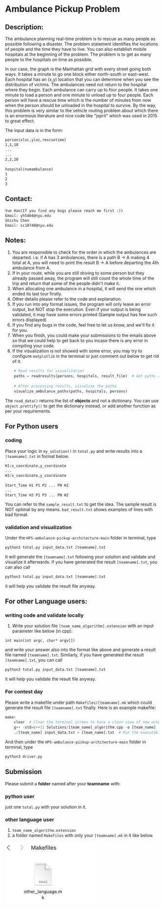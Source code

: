 
# Ambulance Pickup Problem

## Description:

The ambulance planning real-time problem is to rescue as many people as possible following a disaster. The problem statement identifies the locations of people and the time they have to live. You can also establish mobile hospitals at the beginning of the problem. The problem is to get as many people to the hospitals on time as possible.

In our case, the graph is the Manhattan grid with every street going both ways. It takes a minute to go one block either north-south or east-west. Each hospital has an (x,y) location that you can determine when you see the distribution of victims. The ambulances need not return to the hospital where they begin. Each ambulance can carry up to four people. It takes one minute to load a person and one minute to unload up to four people. Each person will have a rescue time which is the number of minutes from now when the person should be unloaded in the hospital to survive. By the way, this problem is very similar to the vehicle routing problem about which there is an enormous literature and nice code like "jsprit" which was used in 2015 to great effect.

The input data is in the form:
```angular2html
person(xloc,yloc,rescuetime)
1,1,10
...
...
2,2,20

hospital(numambulance)
1
2
3
```
## Contact:

```angular2html
Yue Han(If you find any bugs please reach me first :))
Email: yh5404@nyu.edu
Shichu Chen
Email: sc10740@nyu.edu
```

## Notes:

   1. You are responsible to check for the order in which the ambulances are departed. 
i.e. if A has 3 ambulances, there is a path B -> A making 4 total at A, 
you will need to print the result B -> A before departing the 4th ambulance from A.
   2. If in your route, while you are still driving to some person but they already passed away, the program will still count the whole time of the trip and return that some of the people didn't make it.
   3. When allocating one ambulance in a hospital, it will send the one which ended its last tour firstly.
   4. Other details please refer to the code and explanation.
   5. If you run into any format issues, the program will only leave an error output, but NOT stop the execution.
Even if your output is being validated, it may have some errors printed (Sample output has few such errors displayed)
   6. If you find any bugs in the code, feel free to let us know, and we'll fix it for you.
   7. When you finish, you could make your submissions to the emails above so that we could help to get back to you incase there is any error in compiling your code.
   8. If the visualization is not showed with some error, you may try to configure `matplotlib` in the terminal or just comment out below to get rid of it. 
```python
    # Read results for visualization
    paths = readresults(persons, hospitals, result_file)  # Get paths after processing results

    # After processing results, visualize the paths
    visualize_ambulance_paths(paths, hospitals, persons)
```


The `read_data()` returns the list of **objects** and not a dictionary. 
You can use `object.prettify()` to get the dictionary instead, or add another function as per your requirements.

## For Python users

### coding
Place your logic in `my_solution()` in `total.py` and write results into a `[teamname].txt` in format below.

```angular2html
H1:x_coordinate,y_coordinate
...
H3:x_coordinate,y_coordinate

Start_Time H1 P1 P2 ... PN H2  
...
Start_Time H3 P1 P3 ... PN H2
```
You can refer to the `sample_result.txt` to get the idea. The sample result is NOT optimal by any means. `bad_result.txt` shows examples of lines with bad format. 

### validation and visualization
Under the `HPS-ambulance-pickup-architecture-main` folder in terminal, type
```python
python3 total.py input_data.txt [teamname].txt
```
It will generate the `[teamname].txt` following your solution and validate and visualize it afterwards.
If you have generated the result `[teamname].txt`, you can also call
```python
python3 total.py input_data.txt [teamname].txt
```
it will help you validate the result file anyway.

## For other Language users:

### writing code and validate locally

1. Write your solution file `[team_name_algorithm].extension` with an input parameter like below (in cpp):
```
int main(int argc, char* argv[])
```
and write your answer also into the format like above and generate a result file named `[teamname].txt`.
Similarly, if you have generated the result `[teamname].txt`, you can call
```python
python3 total.py input_data.txt [teamname].txt
```
it will help you validate the result file anyway.

### For contest day

Please write a makefile under path `Makefiles/[teamname].mk` which could generate the result file `[teamname].txt` finally.
Here is an example makefile:
```python 
make:
	clear  # Clear the terminal screen to have a clean view of new output
	g++ -std=c++11 Solutions/[team_name]_algorithm.cpp -o [team_name]  # Compile the C++ file, producing an executable named [team_name]
	./[team_name] input_data.txt > [team_name].txt  # Run the executable with input_data.txt as input and redirect the output to [team_name].txt
```
And then under the `HPS-ambulance-pickup-architecture-main` folder in terminal, type
```python
python3 driver.py
```
## Submission
Please submit a **folder** named after your **teamname** with:
### python user
just one `total.py` with your solution in it.
### other language user
1. `team_name_algorithm.extension`
2. a folder named `Makefiles` with only your `[teamname].mk` in it like below.

<img src="makefileimg.png" alt="Image" width="300"/>
